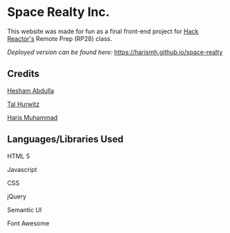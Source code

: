 # Space Realty Inc.
This website was made for fun as a final front-end project for [Hack Reactor's](https://github.com/hackreactor) Remote Prep (RP28) class.

*Deployed version can be found here:* https://harismh.github.io/space-realty

## Credits
[Hesham Abdulla](https://github.com/HeshamAbdalla/)

[Tal Hurwitz](https://github.com/thurwitz/)

[Haris Muhammad](https://github.com/harismh/)

## Languages/Libraries Used
HTML 5

Javascript

CSS

jQuery

Semantic UI

Font Awesome
